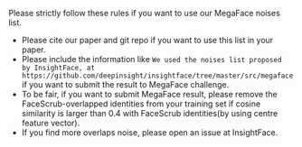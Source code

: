Please strictly follow these rules if you want to use our MegaFace noises list.

* Please cite our paper and git repo if you want to use this list in your paper.
* Please include the information like `We used the noises list proposed by InsightFace, at https://github.com/deepinsight/insightface/tree/master/src/megaface` if you want to submit the result to MegaFace challenge.
* To be fair, if you want to submit MegaFace result, please remove the FaceScrub-overlapped identities from your training set if cosine similarity is larger than 0.4 with FaceScrub identities(by using centre feature vector).
* If you find more overlaps noise, please open an issue at InsightFace.
